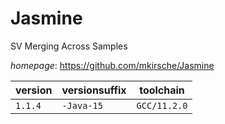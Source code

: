 # Jasmine

SV Merging Across Samples

*homepage*: <https://github.com/mkirsche/Jasmine>

version | versionsuffix | toolchain
--------|---------------|----------
``1.1.4`` | ``-Java-15`` | ``GCC/11.2.0``

